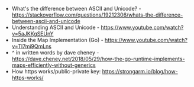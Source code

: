 - What's the difference between ASCII and Unicode? - https://stackoverflow.com/questions/19212306/whats-the-difference-between-ascii-and-unicode
- Understanding ASCII and Unicode - https://www.youtube.com/watch?v=5aJKKgSEUnY
- Inside the Map Implementation (Go) - https://www.youtube.com/watch?v=Tl7mi9QmLns
- ^ in written words by dave cheney - https://dave.cheney.net/2018/05/29/how-the-go-runtime-implements-maps-efficiently-without-generics
- How https works/public-private key: https://strongarm.io/blog/how-https-works/
